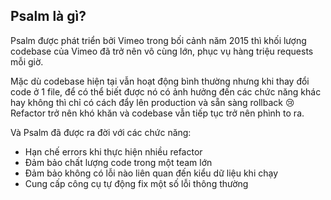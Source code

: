 ## Psalm là gì?

Psalm được phát triển bởi Vimeo trong bối cảnh năm 2015 thì khối lượng codebase của Vimeo đã trở nên vô cùng lớn, phục vụ hàng triệu requests mỗi giờ.

Mặc dù codebase hiện tại vẫn hoạt động bình thường nhưng khi thay đổi code ở 1 file, để có thể biết được nó có ảnh hưởng đến các chức năng khác hay không thì chỉ có cách đẩy lên production và sẵn sàng rollback 😢 Refactor trở nên khó khăn và codebase vẫn tiếp tục trở nên phình to ra.

Và Psalm đã được ra đời với các chức năng:

- Hạn chế errors khi thực hiện nhiều refactor
- Đảm bảo chất lượng code trong một team lớn
- Đảm bảo không có lỗi nào liên quan đến kiểu dữ liệu khi chạy
- Cung cấp công cụ tự động fix một số lỗi thông thường
